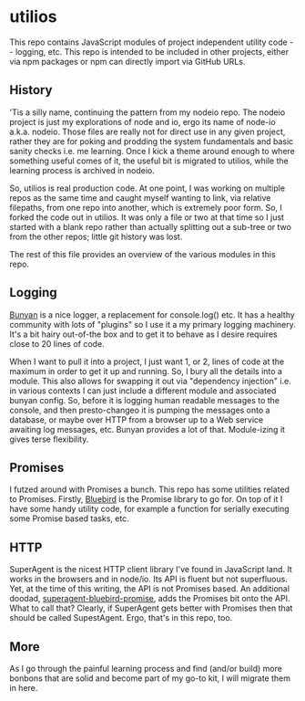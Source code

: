 # utilios

This repo contains JavaScript modules of project independent utility code -- logging, etc.
This repo is intended to be included in other projects, either via npm packages or
npm can directly import via GitHub URLs.

## History
'Tis a silly name, continuing the pattern from my nodeio repo. The nodeio project 
is just my explorations of node and io, ergo its name of node-io a.k.a. nodeio. Those
files are really not for direct use in any given project, rather they are for poking
and prodding the system fundamentals and basic sanity checks i.e. me learning. Once
I kick a theme around enough to where something useful comes of it, the useful bit
is migrated to utilios, while the learning process is archived in nodeio.

So, utilios is real production code. At one point, I was working on multiple repos
as the same time and caught myself wanting to link, via relative filepaths, from one
repo into another, which is extremely poor form. So, I forked the code out in
utilios. It was only a file or two at that time so I just started with a blank
repo rather than actually splitting out a sub-tree or two from the other repos; little
git history was lost.

The rest of this file provides an overview of the various modules in this repo.

## Logging
[Bunyan](https://github.com/trentm/node-bunyan) is a nice logger, a replacement for console.log() etc.
It has a healthy community with lots of "plugins" so I use it a my primary logging 
machinery. It's a bit hairy out-of-the box and to get it to behave as I desire
requires close to 20 lines of code. 

When I want to pull it into a project, I just want 1, or 2, lines of code at the maximum
in order to get it up and running. So, I bury all the details into a module. This also allows
for swapping it out via "dependency injection" i.e. in various contexts I can just
include a different module and associated bunyan config. So, before it is logging
human readable messages to the console, and then presto-changeo it is pumping the messages
onto a database, or maybe over HTTP from a browser up to a Web service awaiting log
messages, etc. Bunyan provides a lot of that. Module-izing it gives terse flexibility.

## Promises
I futzed around with Promises a bunch. This repo has some utilities related to 
Promises. Firstly, [Bluebird](https://github.com/petkaantonov/bluebird) is the
Promise library to go for. On top of it I have some handy utility code, for example
a function for serially executing some Promise based tasks, etc.

## HTTP
SuperAgent is the nicest HTTP client library I've found in JavaScript land. It works 
in the browsers and in node/io. Its API is fluent but not superfluous. Yet, at the time
of this writing, the API is not Promises based. An additional doodad, 
[superagent-bluebird-promise](https://github.com/KyleAMathews/superagent-bluebird-promise),
adds the Promises bit onto the API. What to call that? Clearly, if SuperAgent gets better with Promises then that 
should be called SupestAgent. Ergo, that's in this repo, too.

## More
As I go through the painful learning process and find (and/or build) more bonbons that are solid and
become part of my go-to kit, I will migrate them in here.






